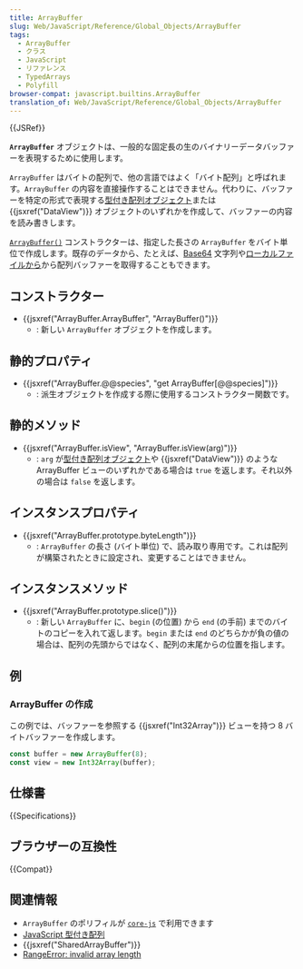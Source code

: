 ```yaml
---
title: ArrayBuffer
slug: Web/JavaScript/Reference/Global_Objects/ArrayBuffer
tags:
  - ArrayBuffer
  - クラス
  - JavaScript
  - リファレンス
  - TypedArrays
  - Polyfill
browser-compat: javascript.builtins.ArrayBuffer
translation_of: Web/JavaScript/Reference/Global_Objects/ArrayBuffer
---
```

{{JSRef}}

**`ArrayBuffer`** オブジェクトは、一般的な固定長の生のバイナリーデータバッファーを表現するために使用します。

`ArrayBuffer` はバイトの配列で、他の言語ではよく「バイト配列」と呼ばれます。`ArrayBuffer` の内容を直接操作することはできません。代わりに、バッファーを特定の形式で表現する[型付き配列オブジェクト](/ja/docs/Web/JavaScript/Reference/Global_Objects/TypedArray)または {{jsxref("DataView")}} オブジェクトのいずれかを作成して、バッファーの内容を読み書きします。

[`ArrayBuffer()`](/ja/docs/Web/JavaScript/Reference/Global_Objects/ArrayBuffer/ArrayBuffer) コンストラクターは、指定した長さの `ArrayBuffer` をバイト単位で作成します。既存のデータから、たとえば、[Base64](/ja/docs/Glossary/Base64) 文字列や[ローカルファイルから](/ja/docs/Web/API/FileReader/readAsArrayBuffer)から配列バッファーを取得することもできます。

## コンストラクター

- {{jsxref("ArrayBuffer.ArrayBuffer", "ArrayBuffer()")}}
  - : 新しい `ArrayBuffer` オブジェクトを作成します。

## 静的プロパティ

- {{jsxref("ArrayBuffer.@@species", "get ArrayBuffer[@@species]")}}
  - : 派生オブジェクトを作成する際に使用するコンストラクター関数です。

## 静的メソッド

- {{jsxref("ArrayBuffer.isView", "ArrayBuffer.isView(arg)")}}
  - : `arg` が<a href="/ja/docs/Web/JavaScript/Reference/Global_Objects/TypedArray">型付き配列オブジェクト</a>や {{jsxref("DataView")}} のような ArrayBuffer ビューのいずれかである場合は `true` を返します。それ以外の場合は `false` を返します。

## インスタンスプロパティ

- {{jsxref("ArrayBuffer.prototype.byteLength")}}
  - : `ArrayBuffer` の長さ (バイト単位) で、読み取り専用です。これは配列が構築されたときに設定され、変更することはできません。

## インスタンスメソッド

- {{jsxref("ArrayBuffer.prototype.slice()")}}
  - : 新しい `ArrayBuffer` に、`begin` (の位置) から `end` (の手前) までのバイトのコピーを入れて返します。`begin` または `end` のどちらかが負の値の場合は、配列の先頭からではなく、配列の末尾からの位置を指します。

## 例

### ArrayBuffer の作成

この例では、バッファーを参照する {{jsxref("Int32Array")}} ビューを持つ 8 バイトバッファーを作成します。

```js
const buffer = new ArrayBuffer(8);
const view = new Int32Array(buffer);
```

## 仕様書

{{Specifications}}

## ブラウザーの互換性

{{Compat}}

## 関連情報

- `ArrayBuffer` のポリフィルが [`core-js`](https://github.com/zloirock/core-js#ecmascript-typed-arrays) で利用できます
- [JavaScript 型付き配列](/ja/docs/Web/JavaScript/Typed_arrays)
- {{jsxref("SharedArrayBuffer")}}
- [RangeError: invalid array length](/ja/docs/Web/JavaScript/Reference/Errors/Invalid_array_length)
